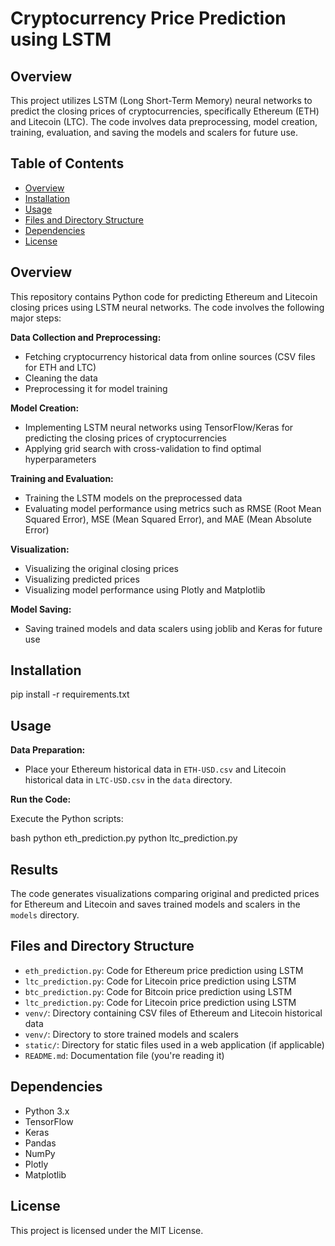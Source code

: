 # Cryptocurrency Price Prediction using LSTM

## Overview

This project utilizes LSTM (Long Short-Term Memory) neural networks to predict the closing prices of cryptocurrencies, specifically Ethereum (ETH) and Litecoin (LTC). The code involves data preprocessing, model creation, training, evaluation, and saving the models and scalers for future use.

## Table of Contents

* [Overview](#overview)
* [Installation](#installation)
* [Usage](#usage)
* [Files and Directory Structure](#files-and-directory-structure)
* [Dependencies](#dependencies)
* [License](#license)

## Overview

This repository contains Python code for predicting Ethereum and Litecoin closing prices using LSTM neural networks. The code involves the following major steps:

**Data Collection and Preprocessing:**
* Fetching cryptocurrency historical data from online sources (CSV files for ETH and LTC)
* Cleaning the data
* Preprocessing it for model training

**Model Creation:**
* Implementing LSTM neural networks using TensorFlow/Keras for predicting the closing prices of cryptocurrencies
* Applying grid search with cross-validation to find optimal hyperparameters

**Training and Evaluation:**
* Training the LSTM models on the preprocessed data
* Evaluating model performance using metrics such as RMSE (Root Mean Squared Error), MSE (Mean Squared Error), and MAE (Mean Absolute Error)

**Visualization:**
* Visualizing the original closing prices
* Visualizing predicted prices
* Visualizing model performance using Plotly and Matplotlib

**Model Saving:**
* Saving trained models and data scalers using joblib and Keras for future use

## Installation

pip install -r requirements.txt


## Usage

**Data Preparation:**

* Place your Ethereum historical data in `ETH-USD.csv` and Litecoin historical data in `LTC-USD.csv` in the `data` directory.

**Run the Code:**

Execute the Python scripts:

bash
python eth_prediction.py
python ltc_prediction.py


## Results

The code generates visualizations comparing original and predicted prices for Ethereum and Litecoin and saves trained models and scalers in the `models` directory.

## Files and Directory Structure

* `eth_prediction.py`: Code for Ethereum price prediction using LSTM
* `ltc_prediction.py`: Code for Litecoin price prediction using LSTM
* `btc_prediction.py`: Code for Bitcoin price prediction using LSTM
* `ltc_prediction.py`: Code for Litecoin price prediction using LSTM
* `venv/`: Directory containing CSV files of Ethereum and Litecoin historical data
* `venv/`: Directory to store trained models and scalers
* `static/`: Directory for static files used in a web application (if applicable)
* `README.md`: Documentation file (you're reading it)

## Dependencies

* Python 3.x
* TensorFlow
* Keras
* Pandas
* NumPy
* Plotly
* Matplotlib

## License

This project is licensed under the MIT License.

